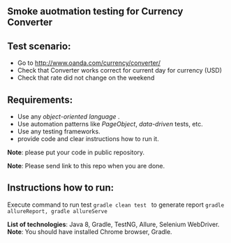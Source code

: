 ## Smoke auotmation testing for Currency Converter

## Test scenario:
 - Go to http://www.oanda.com/currency/converter/ 
 - Check that Converter works correct for current day for currency (USD) 
 - Check that rate did not change on the weekend 
    
## Requirements:
- Use any *object-oriented language* .
- Use automation patterns like *PageObject*, *data-driven* tests, etc.
- Use any testing frameworks. 
- provide code and clear instructions how to run it.

**Note**: please put your code in public repository.

**Note**: Please send link to this repo when you are done.

## Instructions how to run:
Execute command 
to run test ```gradle clean test ```
to generate report ```gradle allureReport, gradle allureServe```

**List of technologies**: Java 8, Gradle, TestNG, Allure, Selenium WebDriver.
**Note**: You should have installed Chrome browser, Gradle.

![]()

![]()

![]()




